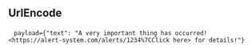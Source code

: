 ## UrlEncode
 ```
payload={"text": "A very important thing has occurred! <https://alert-system.com/alerts/1234%7CClick here> for details!"}
 ```